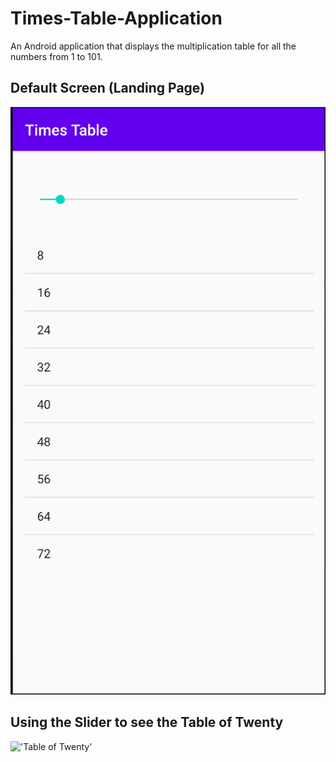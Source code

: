 # Times-Table-Application
An Android application that displays the multiplication table for all the numbers from 1 to 101.

## Default Screen (Landing Page)
!['Default Screen'](landingPage.png)

## Using the Slider to see the Table of Twenty
!['Table of Twenty'](tableTwenty.png)
